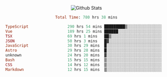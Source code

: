 <!DOCTYPE html>
<body>
<div align="center">
  
  ![Github Stats](https://github-readme-stats.vercel.app/api?username=verycrunchy&show_icons=true&theme=radical)

<!--START_SECTION:waka-->

```ruby
Total Time: 780 hrs 38 mins

TypeScript                 290 hrs 54 mins █████████▒░░░░░░░░░░░░░░░   37.28 %
Vue                        189 hrs 25 mins ██████░░░░░░░░░░░░░░░░░░░   24.27 %
TSX                        69 hrs 1 mins   ██▒░░░░░░░░░░░░░░░░░░░░░░   08.84 %
JSON                       50 hrs 3 mins   █▓░░░░░░░░░░░░░░░░░░░░░░░   06.41 %
JavaScript                 30 hrs 29 mins  █░░░░░░░░░░░░░░░░░░░░░░░░   03.91 %
Astro                      29 hrs 28 mins  █░░░░░░░░░░░░░░░░░░░░░░░░   03.78 %
unknown                    24 hrs 20 mins  ▓░░░░░░░░░░░░░░░░░░░░░░░░   03.12 %
Bash                       15 hrs 15 mins  ▒░░░░░░░░░░░░░░░░░░░░░░░░   01.95 %
CSS                        14 hrs 12 mins  ▒░░░░░░░░░░░░░░░░░░░░░░░░   01.82 %
Markdown                   12 hrs 15 mins  ▒░░░░░░░░░░░░░░░░░░░░░░░░   01.57 %
```

<!--END_SECTION:waka-->
</div>
</body>
</html>


